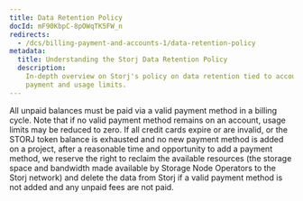 ```yaml
---
title: Data Retention Policy
docId: mF90KbpC-8pOWqTK5FW_n
redirects:
  - /dcs/billing-payment-and-accounts-1/data-retention-policy
metadata:
  title: Understanding the Storj Data Retention Policy
  description:
    In-depth overview on Storj's policy on data retention tied to account
    payment and usage limits.
---
```


All unpaid balances must be paid via a valid payment method in a billing cycle. Note that if no valid payment method remains on an account, usage limits may be reduced to zero. If all credit cards expire or are invalid, or the STORJ token balance is exhausted and no new payment method is added on a project, after a reasonable time and opportunity to add a payment method, we reserve the right to reclaim the available resources (the storage space and bandwidth made available by Storage Node Operators to the Storj network) and delete the data from Storj if a valid payment method is not added and any unpaid fees are not paid.
